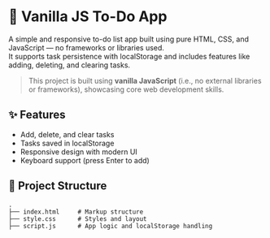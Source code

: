 # 📝 Vanilla JS To-Do App

A simple and responsive to-do list app built using pure HTML, CSS, and JavaScript — no frameworks or libraries used. <br>
It supports task persistence with localStorage and includes features like adding, deleting, and clearing tasks.

> This project is built using **vanilla JavaScript** (i.e., no external libraries or frameworks), showcasing core web development skills.

## ✨ Features

- Add, delete, and clear tasks
- Tasks saved in localStorage
- Responsive design with modern UI
- Keyboard support (press Enter to add)

## 📁 Project Structure

```plaintext
.
├── index.html     # Markup structure
├── style.css      # Styles and layout
├── script.js      # App logic and localStorage handling
```
